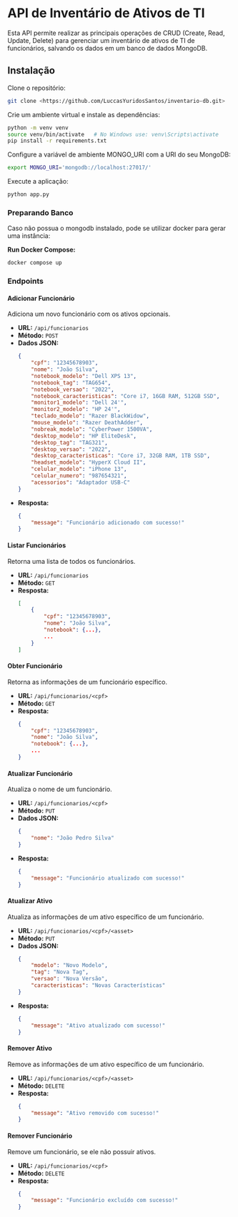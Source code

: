 # API de Inventário de Ativos de TI

Esta API permite realizar as principais operações de CRUD (Create, Read, Update, Delete) para gerenciar um inventário de ativos de TI de funcionários, salvando os dados em um banco de dados MongoDB.

## Instalação

Clone o repositório:

```bash
git clone <https://github.com/LuccasYuridosSantos/inventario-db.git>
```

Crie um ambiente virtual e instale as dependências:

```bash
python -m venv venv
source venv/bin/activate   # No Windows use: venv\Scripts\activate
pip install -r requirements.txt
```

Configure a variável de ambiente MONGO_URI com a URI do seu MongoDB:

```bash
export MONGO_URI='mongodb://localhost:27017/'
```

Execute a aplicação:

```bash
python app.py
```

### Preparando Banco

Caso não possua o mongodb instalado, pode se utilizar docker para gerar uma instância:

 **Run Docker Compose:**  
 ```bash
 docker compose up
 ```

### Endpoints

#### Adicionar Funcionário
Adiciona um novo funcionário com os ativos opcionais.
- **URL:** `/api/funcionarios`
- **Método:** `POST`
- **Dados JSON:**
  ```json
  {
      "cpf": "12345678903",
      "nome": "João Silva",
      "notebook_modelo": "Dell XPS 13",
      "notebook_tag": "TAG654",
      "notebook_versao": "2022",
      "notebook_caracteristicas": "Core i7, 16GB RAM, 512GB SSD",
      "monitor1_modelo": "Dell 24'",
      "monitor2_modelo": "HP 24'",
      "teclado_modelo": "Razer BlackWidow",
      "mouse_modelo": "Razer DeathAdder",
      "nobreak_modelo": "CyberPower 1500VA",
      "desktop_modelo": "HP EliteDesk",
      "desktop_tag": "TAG321",
      "desktop_versao": "2022",
      "desktop_caracteristicas": "Core i7, 32GB RAM, 1TB SSD",
      "headset_modelo": "HyperX Cloud II",
      "celular_modelo": "iPhone 13",
      "celular_numero": "987654321",
      "acessorios": "Adaptador USB-C"
  }
  ```
- **Resposta:**
  ```json
  {
      "message": "Funcionário adicionado com sucesso!"
  }
  ```

#### Listar Funcionários
Retorna uma lista de todos os funcionários.
- **URL:** `/api/funcionarios`
- **Método:** `GET`
- **Resposta:**
  ```json
  [
      {
          "cpf": "12345678903",
          "nome": "João Silva",
          "notebook": {...},
          ...
      }
  ]
  ```

#### Obter Funcionário
Retorna as informações de um funcionário específico.
- **URL:** `/api/funcionarios/<cpf>`
- **Método:** `GET`
- **Resposta:**
  ```json
  {
      "cpf": "12345678903",
      "nome": "João Silva",
      "notebook": {...},
      ...
  }
  ```

#### Atualizar Funcionário
Atualiza o nome de um funcionário.
- **URL:** `/api/funcionarios/<cpf>`
- **Método:** `PUT`
- **Dados JSON:**
  ```json
  {
      "nome": "João Pedro Silva"
  }
  ```
- **Resposta:**
  ```json
  {
      "message": "Funcionário atualizado com sucesso!"
  }
  ```

#### Atualizar Ativo
Atualiza as informações de um ativo específico de um funcionário.
- **URL:** `/api/funcionarios/<cpf>/<asset>`
- **Método:** `PUT`
- **Dados JSON:**
  ```json
  {
      "modelo": "Novo Modelo",
      "tag": "Nova Tag",
      "versao": "Nova Versão",
      "caracteristicas": "Novas Características"
  }
  ```
- **Resposta:**
  ```json
  {
      "message": "Ativo atualizado com sucesso!"
  }
  ```

#### Remover Ativo
Remove as informações de um ativo específico de um funcionário.
- **URL:** `/api/funcionarios/<cpf>/<asset>`
- **Método:** `DELETE`
- **Resposta:**
  ```json
  {
      "message": "Ativo removido com sucesso!"
  }
  ```

#### Remover Funcionário
Remove um funcionário, se ele não possuir ativos.
- **URL:** `/api/funcionarios/<cpf>`
- **Método:** `DELETE`
- **Resposta:**
  ```json
  {
      "message": "Funcionário excluído com sucesso!"
  }
  ```